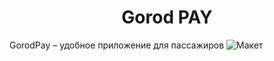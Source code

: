 <h1 align="center">Gorod PAY</h1>
GorodPay – удобное приложение для пассажиров
<img src="https://i.ibb.co/LZNynP3/Gorod-Pay.jpg" alt="Макет">

